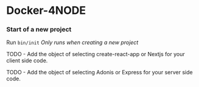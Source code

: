 # Docker-4NODE

### Start of a new project
Run `bin/init` *Only runs when creating a new project*

TODO - Add the object of selecting create-react-app or Nextjs for your client side code.

TODO - Add the object of selecting Adonis or Express for your server side code.